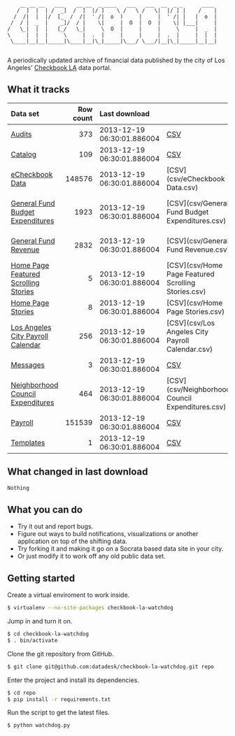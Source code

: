 <pre><code>    __ __ __   ___    __ __  _ ____   ___   ___  __  _ _      ____ 
   /  ]  |  | /  _]  /  ]  |/ ]    \ /   \ /   \|  |/ ] |    /    |
  /  /|  |  |/  [_  /  /|  ' /|  o  )     |     |  ' /| |   |  o  |
 /  / |  _  |    _]/  / |    \|     |  O  |  O  |    \| |___|     |
/   \_|  |  |   [_/   \_|     \  O  |     |     |     \     |  _  |
\     |  |  |     \     |  .  |     |     |     |  .  |     |  |  |
 \____|__|__|_____|\____|__|\_|_____|\___/ \___/|__|\_|_____|__|__|
                                                                   </code></pre>

A periodically updated archive of financial data published by the city of Los Angeles' [Checkbook LA](https://controllerdata.lacity.org/) data portal.

What it tracks
--------------

|Data set|Row count|Last download|   |   |
|:--------|--------:|:-----------|:--|:--|
|[Audits](https://controllerdata.lacity.org/Finance/Audits/n66v-7d9g)|373|2013-12-19 06:30:01.886004|[CSV](csv/Audits.csv)|[JSON](json/Audits.json)|
|[Catalog](https://controllerdata.lacity.org/dataset/Catalog/hpxk-2i55)|109|2013-12-19 06:30:01.886004|[CSV](csv/Catalog.csv)|[JSON](json/Catalog.json)|
|[eCheckbook Data](https://controllerdata.lacity.org/Finance/eCheckbook-Data/pggv-e4fn)|148576|2013-12-19 06:30:01.886004|[CSV](csv/eCheckbook Data.csv)|[JSON](json/eCheckbook Data.json)|
|[General Fund Budget Expenditures](https://controllerdata.lacity.org/Finance/General-Fund-Budget-Expenditures/uyzw-yi8n)|1923|2013-12-19 06:30:01.886004|[CSV](csv/General Fund Budget Expenditures.csv)|[JSON](json/General Fund Budget Expenditures.json)|
|[General Fund Revenue](https://controllerdata.lacity.org/Finance/General-Fund-Revenue/hfus-a659)|2832|2013-12-19 06:30:01.886004|[CSV](csv/General Fund Revenue.csv)|[JSON](json/General Fund Revenue.json)|
|[Home Page Featured Scrolling Stories](https://controllerdata.lacity.org/Internal/Home-Page-Featured-Scrolling-Stories/hmvt-bjfk)|5|2013-12-19 06:30:01.886004|[CSV](csv/Home Page Featured Scrolling Stories.csv)|[JSON](json/Home Page Featured Scrolling Stories.json)|
|[Home Page Stories](https://controllerdata.lacity.org/Internal/Home-Page-Stories/uuhh-hvvk)|8|2013-12-19 06:30:01.886004|[CSV](csv/Home Page Stories.csv)|[JSON](json/Home Page Stories.json)|
|[Los Angeles City Payroll Calendar](https://controllerdata.lacity.org/dataset/Los-Angeles-City-Payroll-Calendar/anqa-iu8a)|256|2013-12-19 06:30:01.886004|[CSV](csv/Los Angeles City Payroll Calendar.csv)|[JSON](json/Los Angeles City Payroll Calendar.json)|
|[Messages](https://controllerdata.lacity.org/Internal/Messages/dsnd-us3j)|3|2013-12-19 06:30:01.886004|[CSV](csv/Messages.csv)|[JSON](json/Messages.json)|
|[Neighborhood Council Expenditures](https://controllerdata.lacity.org/Finance/Neighborhood-Council-Expenditures/f2ec-m4t9)|464|2013-12-19 06:30:01.886004|[CSV](csv/Neighborhood Council Expenditures.csv)|[JSON](json/Neighborhood Council Expenditures.json)|
|[Payroll](https://controllerdata.lacity.org/Finance/Payroll/qjfm-3srk)|151539|2013-12-19 06:30:01.886004|[CSV](csv/Payroll.csv)|[JSON](json/Payroll.json)|
|[Templates](https://controllerdata.lacity.org/dataset/Templates/jbxg-3qpc)|1|2013-12-19 06:30:01.886004|[CSV](csv/Templates.csv)|[JSON](json/Templates.json)|


What changed in last download
-----------------------------

```bash
Nothing
```

What you can do
---------------

* Try it out and report bugs.
* Figure out ways to build notifications, visualizations or another application on top of the shifting data.
* Try forking it and making it go on a Socrata based data site in your city.
* Or just modify it to work off any old public data set.

Getting started
---------------

Create a virtual enviroment to work inside.

```bash
$ virtualenv --no-site-packages checkbook-la-watchdog
```

Jump in and turn it on.

```bash
$ cd checkbook-la-watchdog
$ . bin/activate
```

Clone the git repository from GitHub.

```bash
$ git clone git@github.com:datadesk/checkbook-la-watchdog.git repo
```

Enter the project and install its dependencies.

```bash
$ cd repo
$ pip install -r requirements.txt
```

Run the script to get the latest files.

```bash
$ python watchdog.py
```